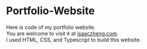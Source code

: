 # Portfolio-Website
Here is code of my portfolio website.<br>
You are welcome to visit it at <a href="http://isaaczheng.com">isaaczheng.com</a>.<br>
I used HTML, CSS, and Typescript to build this website.

